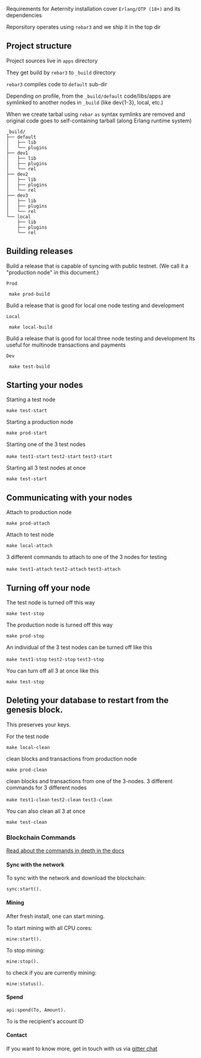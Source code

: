 
Requirements for Aeternity installation cover ```Erlang/OTP (18+)``` and its dependencies

Reporsitory operates using ```rebar3``` and we ship it in the top dir

## Project structure

Project sources live in ```apps``` directory

They get build by ```rebar3``` to ```_build``` directory

```rebar3``` compiles code to ```default``` sub-dir

Depending on profile, from the ```_build/default``` code/libs/apps are symlinked to another nodes in ```_build``` (like dev{1-3}, local, etc.)

When we create tarbal using ```rebar``` ```as``` syntax symlinks are removed and original code goes to self-containing tarball (along Erlang runtime system)

```
_build/
├── default
│   ├── lib
│   └── plugins
├── dev1
│   ├── lib
│   ├── plugins
│   └── rel
├── dev2
│   ├── lib
│   ├── plugins
│   └── rel
├── dev3
│   ├── lib
│   ├── plugins
│   └── rel
└── local
    ├── lib
    ├── plugins
    └── rel
```


## Building releases

Build a release that is capable of syncing with public testnet. (We call it a "production node" in this document.)

```Prod```

``` make prod-build```


Build a release that is good for local one node testing and development

```Local```

``` make local-build```

Build a release that is good for local three node testing and development
Its useful for multinode transactions and payments

```Dev```

``` make test-build```

## Starting your nodes

Starting a test node

``` make test-start ```

Starting a production node

``` make prod-start ```

Starting one of the 3 test nodes

``` make test1-start ``` ``` test2-start ``` ``` test3-start ```

Starting all 3 test nodes at once

``` make test-start ```

## Communicating with your nodes

Attach to production node

```
make prod-attach
```

Attach to test node

```
make local-attach
```

3 different commands to attach to one of the 3 nodes for testing

``` make test1-attach ``` ``` test2-attach ``` ``` test3-attach ```

## Turning off your node

The test node is turned off this way

``` make test-stop ```

The production node is turned off this way

``` make prod-stop ```

An individual of the 3 test nodes can be turned off like this

``` make test1-stop ``` ``` test2-stop ``` ``` test3-stop ```

You can turn off all 3 at once like this

``` make test-stop ```

## Deleting your database to restart from the genesis block.

This preserves your keys.

For the test node

```
make local-clean
```

clean blocks and transactions from production node

```
make prod-clean
```

clean blocks and transactions from one of the 3-nodes.
3 different commands for 3 different nodes

``` make test1-clean ``` ``` test2-clean ``` ``` test3-clean ```

You can also clean all 3 at once

``` make test-clean ```


### Blockchain Commands

[Read about the commands in depth in the docs](commands.md)


#### Sync with the network
To sync with the network and download the blockchain: 
```
sync:start().
```

#### Mining
After fresh install, one can start mining.

To start mining with all CPU cores: 
```
mine:start().
```
To stop mining:
```
mine:stop().
```
to check if you are currently mining:
```
mine:status().
```

#### Spend
```
api:spend(To, Amount).
```
To is the recipient's account ID


#### Contact

If you want to know more, get in touch with us via [gitter chat](https://gitter.im/aeternity/Lobby)
